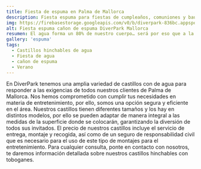 ```yaml
---
title: Fiesta de espuma en Palma de Mallorca
description: Fiesta espuma para fiestas de cumpleaños, comuniones y bautizos en Palam de mallorca
img: https://firebasestorage.googleapis.com/v0/b/diverpark-836bc.appspot.com/o/espuma%2Fespuma.jpg?alt=media&token=db0980f6-d687-4003-8855-3cc90ae7a8bd
alt: Fiesta espuma cañon de espuma DiverPark Mallorca
resumen: El agua forma un 80% de nuestro cuerpo… será por eso que a la hora de divertirnos en una atracción siempre preferimos las de agua. ¿Será que también es un 80% más divertida? Os presentamos nuestros castillos de agua donde la diversión estará asegurada. 
gallery: 'espuma'
tags: 
  - Castillos hinchables de agua
  - Fiesta de agua
  - cañon de espuma
  - Verano
---
```


  En DiverPark tenemos una amplia variedad de castillos con de agua
  para responder a las exigencias de todos nuestros clientes de
  Palma de Mallorca. Nos hemos comprometido con cumplir tus
  necesidades en materia de entretenimiento, por ello, somos una
  opción segura y eficiente en el área. Nuestros castillos tienen
  diferentes tamaños y los hay en distintos modelos, por ello se
  pueden adaptar de manera integral a las medidas de la superficie
  donde se colocarán, garantizando la diversión de todos sus
  invitados. El precio de nuestros castillos incluye el servicio de
  entrega, montaje y recogida, así como de un seguro de
  responsabilidad civil que es necesario para el uso de este tipo de
  montajes para el entretenimiento. Para cualquier consulta, ponte
  en contacto con nosotros, te daremos información detallada sobre
  nuestros castillos hinchables con toboganes.